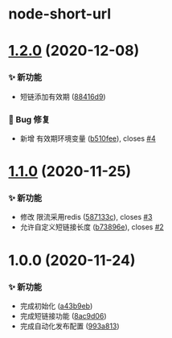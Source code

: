 # node-short-url

# [1.2.0](https://github.com/CaoMeiYouRen/node-short-url/compare/v1.1.0...v1.2.0) (2020-12-08)


### ✨ 新功能

* 短链添加有效期 ([88416d9](https://github.com/CaoMeiYouRen/node-short-url/commit/88416d9))


### 🐛 Bug 修复

* 新增 有效期环境变量 ([b510fee](https://github.com/CaoMeiYouRen/node-short-url/commit/b510fee)), closes [#4](https://github.com/CaoMeiYouRen/node-short-url/issues/4)

# [1.1.0](https://github.com/CaoMeiYouRen/node-short-url/compare/v1.0.0...v1.1.0) (2020-11-25)


### ✨ 新功能

* 修改 限流采用redis ([587133c](https://github.com/CaoMeiYouRen/node-short-url/commit/587133c)), closes [#3](https://github.com/CaoMeiYouRen/node-short-url/issues/3)
* 允许自定义短链接长度 ([b73896e](https://github.com/CaoMeiYouRen/node-short-url/commit/b73896e)), closes [#2](https://github.com/CaoMeiYouRen/node-short-url/issues/2)

# 1.0.0 (2020-11-24)


### ✨ 新功能

* 完成初始化 ([a43b9eb](https://github.com/CaoMeiYouRen/node-short-url/commit/a43b9eb))
* 完成短链接功能 ([8ac9d06](https://github.com/CaoMeiYouRen/node-short-url/commit/8ac9d06))
* 完成自动化发布配置 ([993a813](https://github.com/CaoMeiYouRen/node-short-url/commit/993a813))
